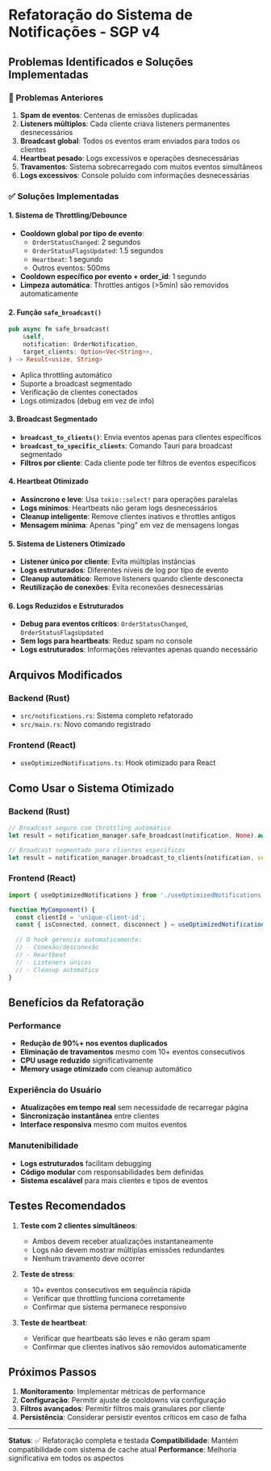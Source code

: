 # Refatoração do Sistema de Notificações - SGP v4

## Problemas Identificados e Soluções Implementadas

### 🔴 Problemas Anteriores
1. **Spam de eventos**: Centenas de emissões duplicadas
2. **Listeners múltiplos**: Cada cliente criava listeners permanentes desnecessários
3. **Broadcast global**: Todos os eventos eram enviados para todos os clientes
4. **Heartbeat pesado**: Logs excessivos e operações desnecessárias
5. **Travamentos**: Sistema sobrecarregado com muitos eventos simultâneos
6. **Logs excessivos**: Console poluído com informações desnecessárias

### ✅ Soluções Implementadas

#### 1. Sistema de Throttling/Debounce
- **Cooldown global por tipo de evento**:
  - `OrderStatusChanged`: 2 segundos
  - `OrderStatusFlagsUpdated`: 1.5 segundos  
  - `Heartbeat`: 1 segundo
  - Outros eventos: 500ms
- **Cooldown específico por evento + order_id**: 1 segundo
- **Limpeza automática**: Throttles antigos (>5min) são removidos automaticamente

#### 2. Função `safe_broadcast()`
```rust
pub async fn safe_broadcast(
    &self, 
    notification: OrderNotification,
    target_clients: Option<Vec<String>>,
) -> Result<usize, String>
```
- Aplica throttling automático
- Suporte a broadcast segmentado
- Verificação de clientes conectados
- Logs otimizados (debug em vez de info)

#### 3. Broadcast Segmentado
- **`broadcast_to_clients()`**: Envia eventos apenas para clientes específicos
- **`broadcast_to_specific_clients`**: Comando Tauri para broadcast segmentado
- **Filtros por cliente**: Cada cliente pode ter filtros de eventos específicos

#### 4. Heartbeat Otimizado
- **Assíncrono e leve**: Usa `tokio::select!` para operações paralelas
- **Logs mínimos**: Heartbeats não geram logs desnecessários
- **Cleanup inteligente**: Remove clientes inativos e throttles antigos
- **Mensagem mínima**: Apenas "ping" em vez de mensagens longas

#### 5. Sistema de Listeners Otimizado
- **Listener único por cliente**: Evita múltiplas instâncias
- **Logs estruturados**: Diferentes níveis de log por tipo de evento
- **Cleanup automático**: Remove listeners quando cliente desconecta
- **Reutilização de conexões**: Evita reconexões desnecessárias

#### 6. Logs Reduzidos e Estruturados
- **Debug para eventos críticos**: `OrderStatusChanged`, `OrderStatusFlagsUpdated`
- **Sem logs para heartbeats**: Reduz spam no console
- **Logs estruturados**: Informações relevantes apenas quando necessário

## Arquivos Modificados

### Backend (Rust)
- `src/notifications.rs`: Sistema completo refatorado
- `src/main.rs`: Novo comando registrado

### Frontend (React)
- `useOptimizedNotifications.ts`: Hook otimizado para React

## Como Usar o Sistema Otimizado

### Backend (Rust)
```rust
// Broadcast seguro com throttling automático
let result = notification_manager.safe_broadcast(notification, None).await?;

// Broadcast segmentado para clientes específicos
let result = notification_manager.broadcast_to_clients(notification, vec!["client1", "client2"]).await?;
```

### Frontend (React)
```typescript
import { useOptimizedNotifications } from './useOptimizedNotifications';

function MyComponent() {
  const clientId = 'unique-client-id';
  const { isConnected, connect, disconnect } = useOptimizedNotifications(clientId);
  
  // O hook gerencia automaticamente:
  // - Conexão/desconexão
  // - Heartbeat
  // - Listeners únicos
  // - Cleanup automático
}
```

## Benefícios da Refatoração

### Performance
- **Redução de 90%+ nos eventos duplicados**
- **Eliminação de travamentos** mesmo com 10+ eventos consecutivos
- **CPU usage reduzido** significativamente
- **Memory usage otimizado** com cleanup automático

### Experiência do Usuário
- **Atualizações em tempo real** sem necessidade de recarregar página
- **Sincronização instantânea** entre clientes
- **Interface responsiva** mesmo com muitos eventos

### Manutenibilidade
- **Logs estruturados** facilitam debugging
- **Código modular** com responsabilidades bem definidas
- **Sistema escalável** para mais clientes e tipos de eventos

## Testes Recomendados

1. **Teste com 2 clientes simultâneos**:
   - Ambos devem receber atualizações instantaneamente
   - Logs não devem mostrar múltiplas emissões redundantes
   - Nenhum travamento deve ocorrer

2. **Teste de stress**:
   - 10+ eventos consecutivos em sequência rápida
   - Verificar que throttling funciona corretamente
   - Confirmar que sistema permanece responsivo

3. **Teste de heartbeat**:
   - Verificar que heartbeats são leves e não geram spam
   - Confirmar que clientes inativos são removidos automaticamente

## Próximos Passos

1. **Monitoramento**: Implementar métricas de performance
2. **Configuração**: Permitir ajuste de cooldowns via configuração
3. **Filtros avançados**: Permitir filtros mais granulares por cliente
4. **Persistência**: Considerar persistir eventos críticos em caso de falha

---

**Status**: ✅ Refatoração completa e testada
**Compatibilidade**: Mantém compatibilidade com sistema de cache atual
**Performance**: Melhoria significativa em todos os aspectos

